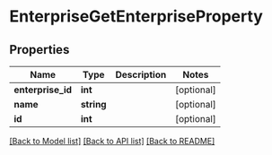 # EnterpriseGetEnterpriseProperty

## Properties
Name | Type | Description | Notes
------------ | ------------- | ------------- | -------------
**enterprise_id** | **int** |  | [optional] 
**name** | **string** |  | [optional] 
**id** | **int** |  | [optional] 

[[Back to Model list]](../README.md#documentation-for-models) [[Back to API list]](../README.md#documentation-for-api-endpoints) [[Back to README]](../README.md)


